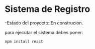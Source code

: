 <h1> Sistema de Registro</h1>

-Estado del proyceto: En construcion.

 para ejecutar el sistema debes poner:
 
 ``` npm install react ```
